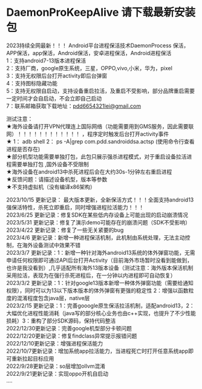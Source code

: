 # DaemonProKeepAlive   请下载最新安装包
2023持续全网最新！！！ Android平台进程保活技术DaemonProcess  保活，APP保活，app保活，Android保活，安卓进程保活，Android进程保活      
1：支持android7-13版本进程保活  
2：支持厂商，google原生系统，三星，OPPO,vivo,小米，华为，pixel  
3：支持无权限后台打开activity即后台弹窗  
4：支持图标隐藏功能  
5：支持无权限自启动，支持设备重启拉活，及重启不受影响，部分品牌重启需要一定时间才会自启动，不会立即自己启动  
7：联系邮箱获取下载地址：pdd6654321lei@gmail.com

           
   
   
 测试注意：  
   ★海外设备请打开VPN代理连上国际网络（功能需要用到GMS服务，因此需要联网）！！！！！！！！！！！！  ，程序定时触发后台打开activity事件    
   ★ 1： adb shell  2： ps -A|grep com.pdd.sandroiddsa.actsp    (使用命令行查看进程是否存在)   
   ★部分机型功能需要单独打包，此包只展示强杀进程模式，对于重启设备拉活进程需要单独打包 ,国外设备不受限制     
   ★海外设备在android13中杀死进程后会在大约30s-1分钟左右重启进程   
   ★反馈问题：请描述设备机型，版本等参数    
   ★不支持虚拟机（没有编译x86架构）  

 2023/10/15 更新记录： 最大版本更新，全新保活方式！！！全面支持android13强保活特性，杀死立即重启，同时增强进程拉活能力！！！   
 2023/6/25 更新记录：修复SDK在某些低内存设备上可能出现的启动崩溃情况         
 2023/5/31 更新记录：修复了演示demo可能存在的崩溃问题（SDK不受影响）   
 2023/4/22 更新记录：修复了一些无关紧要的bug         
 2023/4/6 更新记录：新增一种进程保活机制，此机制由系统处理，无法主动控制，在海外设备测试中效果不错   
 2023/3/7 更新记录：1：新增一种针对海外android13系统的体外弹窗功能，无需申请任何权限即可通过API后台打开Activity（目前海外市场暂时没看到能做到，也许是我没看到）,几乎适配所有海外13版本设备（测试注意：海外版本保活机制采用拉活，表现为在强行杀死进程后，在一分钟以内进程即可自动恢复）   
 2023/3/2 更新记录：1：针对google13版本新增一种体外弹窗功能（需要给通知权限），同时可以为13以下版本版本的体外弹窗有更强的稳定性 2：增强以函数粒度的混淆程度包含java层，native层   
 2023/2/15 更新记录：1：完善gooogle原生保活拉活机制，适配android13，2：大幅优化进程性能消耗（java写的部分核心业务也由c++实现，也提升了不少性能损耗）3：重构了部分SDK源码，保持代码整洁    
 2022/12/30更新记录：完善google机型部分卡顿问题  
 2022/12/20更新记录：修复findclass异常提示报错问题  
 2022/12/10更新记录：增强进程保活能力  
 2022/10/7更新记录：增加系统app拉活能力，当进程死亡时打开任意系统app即可重新拉起目标应用    
 2022/9/28更新记录：so层增加ollvm混淆   
 2022/9/21更新记录：实现oppo开机自启动   
 ....
